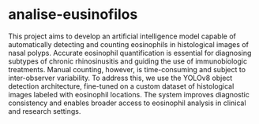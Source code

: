 # analise-eusinofilos
This project aims to develop an artificial intelligence model capable of automatically detecting and counting eosinophils in histological images of nasal polyps. Accurate eosinophil quantification is essential for diagnosing subtypes of chronic rhinosinusitis and guiding the use of immunobiologic treatments. Manual counting, however, is time-consuming and subject to inter-observer variability. To address this, we use the YOLOv8 object detection architecture, fine-tuned on a custom dataset of histological images labeled with eosinophil locations. The system improves diagnostic consistency and enables broader access to eosinophil analysis in clinical and research settings.
